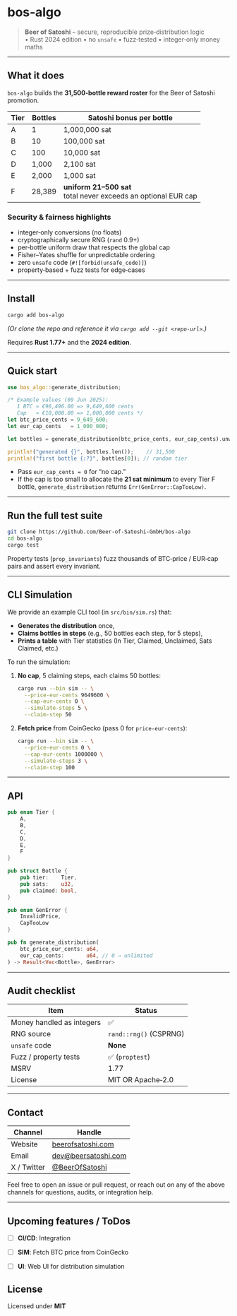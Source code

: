 # bos‑algo

> **Beer of Satoshi** – secure, reproducible prize‑distribution logic  
> • Rust 2024 edition • no `unsafe` • fuzz‑tested • integer‑only money maths

---

## What it does

`bos‑algo` builds the **31,500‑bottle reward roster** for the Beer of Satoshi promotion.

| Tier | Bottles | Satoshi bonus per bottle |
|------|---------|--------------------------|
| A    | 1       | 1,000,000 sat           |
| B    | 10      | 100,000 sat             |
| C    | 100     | 10,000 sat              |
| D    | 1,000   | 2,100 sat               |
| E    | 2,000   | 1,000 sat               |
| F    | 28,389  | **uniform 21–500 sat** <br> total never exceeds an optional EUR cap |

### Security & fairness highlights

- integer‑only conversions (no floats)
- cryptographically secure RNG (`rand` 0.9+)
- per‑bottle uniform draw that respects the global cap
- Fisher–Yates shuffle for unpredictable ordering
- zero `unsafe` code (`#![forbid(unsafe_code)]`)
- property‑based + fuzz tests for edge‑cases

---

## Install

```bash
cargo add bos-algo
````

*(Or clone the repo and reference it via `cargo add --git <repo-url>`.)*

Requires **Rust 1.77+** and the **2024 edition**.

---

## Quick start

```rust
use bos_algo::generate_distribution;

/* Example values (09 Jun 2025):
   1 BTC ≈ €96,496.00 => 9,649,600 cents
   Cap   ≈ €10,000.00 => 1,000,000 cents */
let btc_price_cents = 9_649_600;
let eur_cap_cents   = 1_000_000;

let bottles = generate_distribution(btc_price_cents, eur_cap_cents).unwrap();

println!("generated {}", bottles.len());    // 31,500
println!("first bottle {:?}", bottles[0]); // random tier
```

* Pass `eur_cap_cents = 0` for “no cap.”
* If the cap is too small to allocate the **21 sat minimum** to every Tier F bottle, `generate_distribution` returns `Err(GenError::CapTooLow)`.

---

## Run the full test suite

```bash
git clone https://github.com/Beer-of-Satoshi-GmbH/bos-algo
cd bos-algo
cargo test
```

Property tests (`prop_invariants`) fuzz thousands of BTC‑price / EUR‑cap pairs and assert every invariant.

---

## CLI Simulation

We provide an example CLI tool (in `src/bin/sim.rs`) that:

* **Generates the distribution** once,
* **Claims bottles in steps** (e.g., 50 bottles each step, for 5 steps),
* **Prints a table** with Tier statistics (In Tier, Claimed, Unclaimed, Sats Claimed, etc.)

To run the simulation:

1. **No cap**, 5 claiming steps, each claims 50 bottles:

   ```bash
   cargo run --bin sim -- \
     --price-eur-cents 9649600 \
     --cap-eur-cents 0 \
     --simulate-steps 5 \
     --claim-step 50
   ```

2. **Fetch price** from CoinGecko (pass 0 for `price-eur-cents`):

   ```bash
   cargo run --bin sim -- \
     --price-eur-cents 0 \
     --cap-eur-cents 1000000 \
     --simulate-steps 3 \
     --claim-step 100
   ```

---

## API

```rust
pub enum Tier {
    A,
    B,
    C,
    D,
    E,
    F
}

pub struct Bottle {
    pub tier:    Tier,
    pub sats:    u32,
    pub claimed: bool,
}

pub enum GenError {
    InvalidPrice,
    CapTooLow
}

pub fn generate_distribution(
    btc_price_eur_cents: u64,
    eur_cap_cents:       u64, // 0 ⇒ unlimited
) -> Result<Vec<Bottle>, GenError>
```

---

## Audit checklist

| Item                      | Status                 |
| ------------------------- | ---------------------- |
| Money handled as integers | ✅                      |
| RNG source                | `rand::rng()` (CSPRNG) |
| `unsafe` code             | **None**               |
| Fuzz / property tests     | ✅ (`proptest`)         |
| MSRV                      | 1.77                   |
| License                   | MIT OR Apache‑2.0      |

---

## Contact

| Channel     | Handle                                            |
| ----------- | ------------------------------------------------- |
| Website     | [beerofsatoshi.com](https://beerofsatoshi.com/)   |
| Email       | [dev@beersatoshi.com](mailto:dev@beersatoshi.com) |
| X / Twitter | [@BeerOfSatoshi](https://x.com/BeerOfSatoshi)     |

Feel free to open an issue or pull request, or reach out on any of the above channels for questions, audits, or integration help.

---

## Upcoming features / ToDos

- [ ] **CI/CD**: Integration
- [ ] **SIM**: Fetch BTC price from CoinGecko
- [ ] **UI**: Web UI for distribution simulation
   

## License

Licensed under **MIT**
